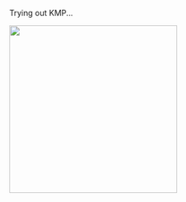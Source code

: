 Trying out KMP...

<img src="https://github.com/user-attachments/assets/2bc536cc-e997-467f-8835-bf4b830c1fc5" width="300"/>
